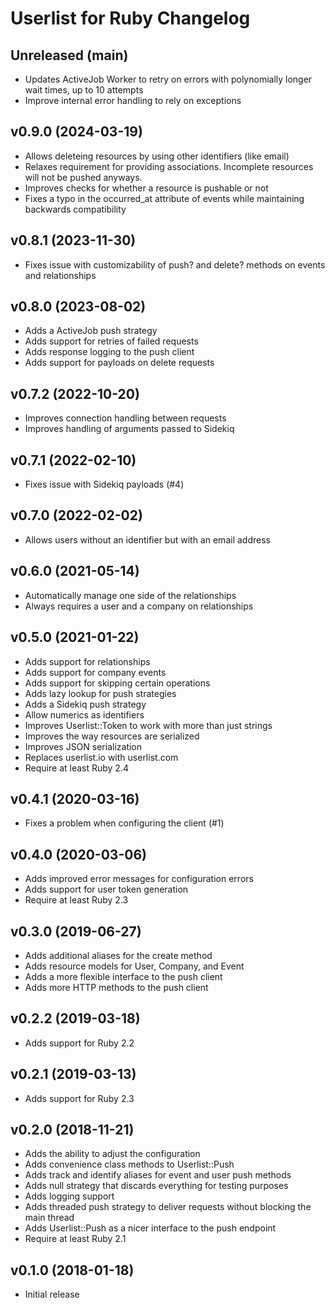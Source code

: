 # Userlist for Ruby Changelog

## Unreleased (main)

- Updates ActiveJob Worker to retry on errors with polynomially longer wait times, up to 10 attempts
- Improve internal error handling to rely on exceptions

## v0.9.0 (2024-03-19)

- Allows deleteing resources by using other identifiers (like email)
- Relaxes requirement for providing associations. Incomplete resources will not be pushed anyways.
- Improves checks for whether a resource is pushable or not
- Fixes a typo in the occurred_at attribute of events while maintaining backwards compatibility

## v0.8.1 (2023-11-30)

- Fixes issue with customizability of push? and delete? methods on events and relationships

## v0.8.0 (2023-08-02)

- Adds a ActiveJob push strategy
- Adds support for retries of failed requests
- Adds response logging to the push client
- Adds support for payloads on delete requests

## v0.7.2 (2022-10-20)

- Improves connection handling between requests
- Improves handling of arguments passed to Sidekiq

## v0.7.1 (2022-02-10)

- Fixes issue with Sidekiq payloads (#4)

## v0.7.0 (2022-02-02)

- Allows users without an identifier but with an email address

## v0.6.0 (2021-05-14)

- Automatically manage one side of the relationships
- Always requires a user and a company on relationships

## v0.5.0 (2021-01-22)

- Adds support for relationships
- Adds support for company events
- Adds support for skipping certain operations
- Adds lazy lookup for push strategies
- Adds a Sidekiq push strategy
- Allow numerics as identifiers
- Improves Userlist::Token to work with more than just strings
- Improves the way resources are serialized
- Improves JSON serialization
- Replaces userlist.io with userlist.com
- Require at least Ruby 2.4

## v0.4.1 (2020-03-16)

- Fixes a problem when configuring the client (#1)

## v0.4.0 (2020-03-06)

- Adds improved error messages for configuration errors
- Adds support for user token generation
- Require at least Ruby 2.3

## v0.3.0 (2019-06-27)

- Adds additional aliases for the create method
- Adds resource models for User, Company, and Event
- Adds a more flexible interface to the push client
- Adds more HTTP methods to the push client

## v0.2.2 (2019-03-18)

- Adds support for Ruby 2.2

## v0.2.1 (2019-03-13)

- Adds support for Ruby 2.3

## v0.2.0 (2018-11-21)

- Adds the ability to adjust the configuration
- Adds convenience class methods to Userlist::Push
- Adds track and identify aliases for event and user push methods
- Adds null strategy that discards everything for testing purposes
- Adds logging support
- Adds threaded push strategy to deliver requests without blocking the main thread
- Adds Userlist::Push as a nicer interface to the push endpoint
- Require at least Ruby 2.1

## v0.1.0 (2018-01-18)

- Initial release
